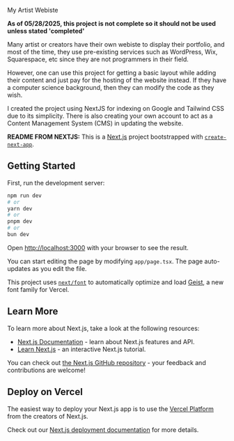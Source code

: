 My Artist Webiste

**As of 05/28/2025, this project is not complete so it should not be used unless stated 'completed'**

Many artist or creators have their own webiste to display their portfolio, and most of the time, they use pre-existing services such as WordPress, Wix, Squarespace, etc since they are not programmers in their field.

However, one can use this project for getting a basic layout while adding their content and just pay for the hosting of the website instead. If they have a computer science background, then they can modify the code as they wish.

I created the project using NextJS for indexing on Google and Tailwind CSS due to its simplicity. There is also creating your own account to act as a Content Management System (CMS) in updating the website.

**README FROM NEXTJS:**
This is a [Next.js](https://nextjs.org) project bootstrapped with [`create-next-app`](https://nextjs.org/docs/app/api-reference/cli/create-next-app).

## Getting Started

First, run the development server:

```bash
npm run dev
# or
yarn dev
# or
pnpm dev
# or
bun dev
```

Open [http://localhost:3000](http://localhost:3000) with your browser to see the result.

You can start editing the page by modifying `app/page.tsx`. The page auto-updates as you edit the file.

This project uses [`next/font`](https://nextjs.org/docs/app/building-your-application/optimizing/fonts) to automatically optimize and load [Geist](https://vercel.com/font), a new font family for Vercel.

## Learn More

To learn more about Next.js, take a look at the following resources:

- [Next.js Documentation](https://nextjs.org/docs) - learn about Next.js features and API.
- [Learn Next.js](https://nextjs.org/learn) - an interactive Next.js tutorial.

You can check out [the Next.js GitHub repository](https://github.com/vercel/next.js) - your feedback and contributions are welcome!

## Deploy on Vercel

The easiest way to deploy your Next.js app is to use the [Vercel Platform](https://vercel.com/new?utm_medium=default-template&filter=next.js&utm_source=create-next-app&utm_campaign=create-next-app-readme) from the creators of Next.js.

Check out our [Next.js deployment documentation](https://nextjs.org/docs/app/building-your-application/deploying) for more details.
